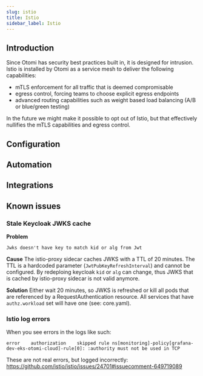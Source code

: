 ```yaml
---
slug: istio
title: Istio
sidebar_label: Istio
---
```


## Introduction

Since Otomi has security best practices built in, it is designed for intrusion.
Istio is installed by Otomi as a service mesh to deliver the following capabilities:

- mTLS enforcement for all traffic that is deemed compromisable
- egress control, forcing teams to choose explicit egress endpoints
- advanced routing capabilities such as weight based load balancing (A/B or blue/green testing)

In the future we might make it possible to opt out of Istio, but that effectively nullifies the mTLS capabilities and egress control.

## Configuration
## Automation

## Integrations

## Known issues

### Stale Keycloak JWKS cache

**Problem**

```
Jwks doesn't have key to match kid or alg from Jwt
```

**Cause** The istio-proxy sidecar caches JWKS with a TTL of 20 minutes. The TTL is a hardcoded parameter (`JwtPubKeyRefreshInterval`) and cannot be configured. By redeploing keycloak `kid` or `alg` can change, thus JWKS that is cached by istio-proxy sidecar is not valid anymore.

**Solution** Either wait 20 minutes, so JWKS is refreshed or kill all pods that are referenced by a RequestAuthentication resource. All services that have `authz.workload` set will have one (see: core.yaml).

### Istio log errors

When you see errors in the logs like such:

```
error    authorization    skipped rule ns[monitoring]-policy[grafana-dev-eks-otomi-cloud]-rule[0]: :authority must not be used in TCP
```

These are not real errors, but logged incorrectly: https://github.com/istio/istio/issues/24701#issuecomment-649719089